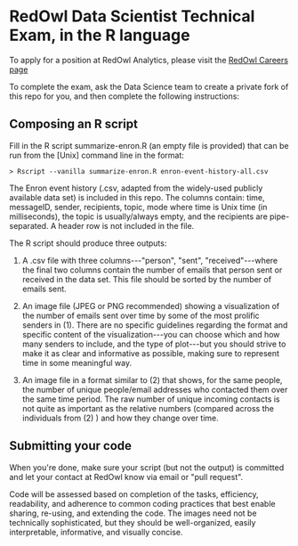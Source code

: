 RedOwl Data Scientist Technical Exam, in the R language
=======================================================

To apply for a position at RedOwl Analytics, please visit
the [RedOwl Careers page](http://redowlanalytics.com/careers/)

To complete the exam, ask the Data Science team to create a private
fork of this repo for you, and then complete the following
instructions:

Composing an R script
--------------------

Fill in the R script summarize-enron.R (an empty file is provided) that
can be run from the [Unix] command line in the format:

```
> Rscript --vanilla summarize-enron.R enron-event-history-all.csv
```

The Enron event history (.csv, adapted from the widely-used publicly
available data set) is included in this repo. The columns contain:
time, messageID, sender, recipients, topic, mode where time is Unix
time (in milliseconds), the topic is usually/always empty, and the
recipients are pipe-separated. A header row is not included in the
file.

The R script should produce three outputs:

1. A .csv file with three columns---"person", "sent",
"received"---where the final two columns contain the number of emails
that person sent or received in the data set. This file should be
sorted by the number of emails sent.

2. An image file (JPEG or PNG recommended) showing a visualization of
the number of emails sent over time by some of the most prolific
senders in (1). There are no specific guidelines regarding the format
and specific content of the visualization---you can choose which and
how many senders to include, and the type of plot---but you should
strive to make it as clear and informative as possible, making sure to
represent time in some meaningful way.

3. An image file in a format similar to (2) that shows, for the same
people, the number of unique people/email addresses who contacted them
over the same time period. The raw number of unique incoming contacts
is not quite as important as the relative numbers (compared across the
individuals from (2) ) and how they change over time.


Submitting your code
--------------------

When you're done, make sure your script (but not the output) is
committed and let your contact at RedOwl know via email or "pull
request".

Code will be assessed based on completion of the tasks, efficiency,
readability, and adherence to common coding practices that best enable
sharing, re-using, and extending the code. The images need not be
technically sophisticated, but they should be well-organized, easily
interpretable, informative, and visually concise.